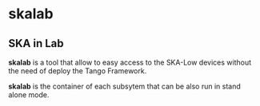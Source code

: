 # skalab
## SKA in Lab

**skalab** is a tool that allow to easy access to the SKA-Low devices without the need of deploy the Tango Framework.

**skalab** is the container of each subsytem that can be also run in stand alone mode.

